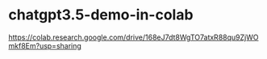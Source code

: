 # chatgpt3.5-demo-in-colab


https://colab.research.google.com/drive/168eJ7dt8WgTO7atxR88qu9ZjWOmkf8Em?usp=sharing
